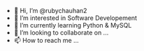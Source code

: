 - 👋 Hi, I’m @rubychauhan2
- 👀 I’m interested in Software Developement 
- 🌱 I’m currently learning Python & MySQL
- 💞️ I’m looking to collaborate on ...
- 📫 How to reach me ...

<!---
rubychauhan2/rubychauhan2 is a ✨ special ✨ repository because its `README.md` (this file) appears on your GitHub profile.
You can click the Preview link to take a look at your changes.
--->
